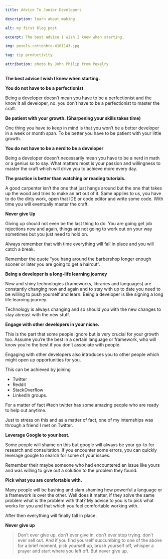 ```yaml
---
title: Advice To Junior Developers

description: learn about making

alt: my first blog post

excerpt: The best advice I wish I knew when starting.

img: pexels-cottonbro-4101143.jpg

tag: tip productivity

attribution: photo by John Philip from Pexelry
---
```


**The best advice I wish I knew when starting.**

**You do not have to be a perfectionist**

Being a developer doesn’t mean you have to be a perfectionist and the know it all developer, no. you don’t have to be a perfectionist to master the craft.

**Be patient with your growth. (Sharpening your skills takes time)**

One thing you have to keep in mind is that you won’t be a better developer in a week or month span. To be better you have to be patient with your little growth.

**You do not have to be a nerd to be a developer**

Being a developer doesn't necessarily mean you have to be a nerd in math or a genius so to say. What matters most is your passion and willingness to master the craft which will drive you to achieve more every day.

**The practice is better than watching or reading tutorials.**

A good carpenter isn’t the one that just hangs around but the one that takes up the wood and tries to make an art out of it. Same applies to us, you have to do the dirty work, open that IDE or code editor and write some code. With time you will eventually master the craft.

**Never give Up**

Giving up should not even be the last thing to do. You are going get job rejections now and again, things are not going to work out on your way sometimes but you just need to hold on.

Always remember that with time everything will fall in place and you will catch a break.

Remember the quote “you hang around the barbershop longer enough sooner or later you are going to get a haircut”.

**Being a developer is a long-life learning journey**

New and shiny technologies (frameworks, libraries and languages) are constantly changing now and again and to stay with up to date you need to be willing to push yourself and learn.
Being a developer is like signing a long life learning journey.

Technology is always changing and so should you with the new changes to stay abreast with the new stuff.

**Engage with other developers in your niche.**

This is the part that some people ignore but is very crucial for your growth too. Assume you’re the best in a certain language or framework, who will know you’re the best if you don’t associate with people.

Engaging with other developers also introduces you to other people which might open up opportunities for you. 

This can be achieved by joining 
- Twitter
- Reddit
- StackOverflow
- LinkedIn groups. 

For a matter of fact #tech twitter has some amazing people who are ready to help out anytime.

Just to stress on this and as a matter of fact, one of my internships was through a friend I met on Twitter.

**Leverage Google to your best.**

Some people will shame on this but google will always be your go-to for research and consultation. If you encounter some errors, you can quickly leverage google to search for some of your issues.

Remember their maybe someone who had encountered an issue like yours and was willing to give out a solution to the problem they found.

**Pick what you are comfortable with.**

Many people will be bashing and slam shaming how powerful a language or a framework is over the other.
Well does it matter, if they solve the same problem what is the problem with that? My advice to you is to pick what works for you and that which you feel comfortable working with.

After then everything will finally fall in place.

**Never give up**

> Don’t ever give up, don’t ever give in. don’t ever stop trying. don’t ever sell out. And if you find yourself succumbing to one of the above for a brief moment, pick yourself up, brush yourself off, whisper a prayer and start where you left off. But never give up.
